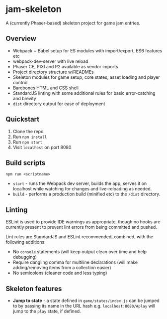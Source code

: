 # jam-skeleton

A (currently Phaser-based) skeleton project for game jam entries.

## Overview

 * Webpack + Babel setup for ES modules with import/export, ES6 features etc
 * webpack-dev-server with live reload
 * Phaser CE, PIXI and P2 available as vendor imports
 * Project directory structure w/READMEs
 * Skeleton modules for game setup, core states, asset loading and player control
 * Barebones HTML and CSS shell
 * StandardJS linting with some additional rules for basic error-catching and brevity
 * `dist` directory output for ease of deployment

## Quickstart

 1. Clone the repo
 2. Run `npm install`
 3. Run `npm start`
 4. Visit `localhost` on port 8080

## Build scripts

`npm run <scriptname>`

 * `start` - runs the Webpack dev server, builds the app, serves it on localhost while watching for changes and live-reloading as needed.
 * `build` - performs a production build (minified etc) to the `/dist` directory.

## Linting

ESLint is used to provide IDE warnings as appropriate, though no hooks are currently present to prevent lint errors from being committed and pushed.

Lint rules are StandardJS and ESLint recommended, combined, with the following additions:

 * No `console` statements (will keep output clean over time and help debugging)
 * Require dangling comma for multiline declarations (will make adding/removing items from a collection easier)
 * No semicolons (cleaner code and less typing)

## Skeleton features

 * **Jump to state** - a state defined in `game/states/index.js` can be jumped to by passing its name in the URL hash e.g. `localhost:8080/#play` will jump to the `play` state, if defined.
